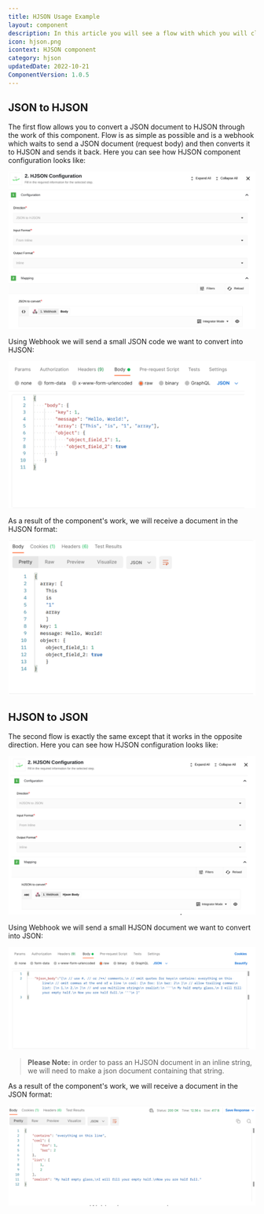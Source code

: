 ```yaml
---
title: HJSON Usage Example
layout: component
description: In this article you will see a flow with which you will clearly see how and where the HJSON component is used.
icon: hjson.png
icontext: HJSON component
category: hjson
updatedDate: 2022-10-21
ComponentVersion: 1.0.5
---
```


## JSON to HJSON

The first flow allows you to convert a JSON document to HJSON through the work of this component. Flow is as simple as possible and is a webhook which waits to send a JSON document (request body) and then converts it to HJSON and sends it back. Here you can see how HJSON component configuration looks like:

![JSON to HJSON 1](img/json-to-hjson-1.png)

Using Webhook we will send a small JSON code we want to convert into HJSON:

![JSON to HJSON 2](img/json-to-hjson-2.png)

As a result of the component's work, we will receive a document in the HJSON format:

![JSON to HJSON 3](img/json-to-hjson-3.png)

## HJSON to JSON

The second flow is exactly the same except that it works in the opposite direction. Here you can see how HJSON configuration looks like:

![HJSON to JSON 1](img/hjson-to-json-1.png)

Using Webhook we will send a small HJSON document we want to convert into JSON:

![HJSON to JSON 2](img/hjson-to-json-2.png)

> **Please Note:** in order to pass an HJSON document in an inline string, we will need to make a json document containing that string.

As a result of the component's work, we will receive a document in the JSON format:

![HJSON to JSON 3](img/hjson-to-json-3.png)
